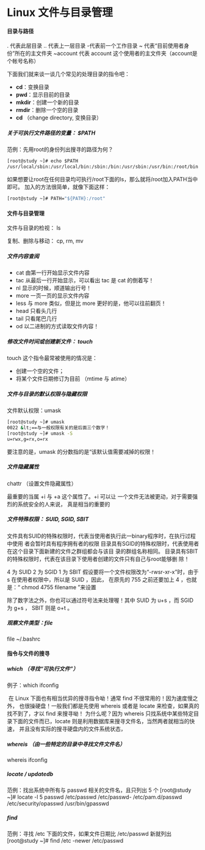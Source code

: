 # Linux 文件与目录管理

#### 目录与路径

. 代表此层目录
.. 代表上一层目录
-代表前一个工作目录
~ 代表“目前使用者身份”所在的主文件夹
~account 代表 account 这个使用者的主文件夹（account是个帐号名称）

下面我们就来谈一谈几个常见的处理目录的指令吧：

- **cd**：变换目录
- **pwd**：显示目前的目录
- **mkdir**：创建一个新的目录
- **rmdir**：删除一个空的目录
- **cd** （change directory, 变换目录）

##### **关于可执行文件路径的变量： $PATH**

范例：先用root的身份列出搜寻的路径为何？

```cmd
[root@study ~]# echo $PATH
/usr/local/sbin:/usr/local/bin:/sbin:/bin:/usr/sbin:/usr/bin:/root/bin
```

如果想要让root在任何目录均可执行/root下面的ls，那么就将/root加入PATH当中即可。
加入的方法很简单，就像下面这样：

```cmd
[root@study ~]# PATH="${PATH}:/root"
```

#### 文件与目录管理

文件与目录的检视： ls

复制、删除与移动： cp, rm, mv

##### 文件内容查阅

- cat 由第一行开始显示文件内容
- tac 从最后一行开始显示，可以看出 tac 是 cat 的倒着写！
- nl 显示的时候，顺道输出行号！
- more 一页一页的显示文件内容
- less 与 more 类似，但是比 more 更好的是，他可以往前翻页！
- head 只看头几行
- tail 只看尾巴几行
- od 以二进制的方式读取文件内容！

##### 修改文件时间或创建新文件： touch

touch 这个指令最常被使用的情况是：

- 创建一个空的文件；
- 将某个文件日期修订为目前 （mtime 与 atime）

##### 文件与目录的默认权限与隐藏权限

文件默认权限：umask

```cmd
[root@study ~]# umask
0022 &lt;==与一般权限有关的是后面三个数字！
[root@study ~]# umask -S
u=rwx,g=rx,o=rx
```

要注意的是，umask 的分数指的是“该默认值需要减掉的权限！

##### 文件隐藏属性

chattr （设置文件隐藏属性）

最重要的当属 +i 与 +a 这个属性了。+i 可以让
一个文件无法被更动，对于需要强烈的系统安全的人来说， 真是相当的重要的

##### 文件特殊权限： SUID, SGID, SBIT

文件具有SUID的特殊权限时，代表当使用者执行此一binary程序时，在执行过程中使用
者会暂时具有程序拥有者的权限
目录具有SGID的特殊权限时，代表使用者在这个目录下面新建的文件之群组都会与该目
录的群组名称相同。
目录具有SBIT的特殊权限时，代表在该目录下使用者创建的文件只有自己与root能够删
除！

4 为 SUID
2 为 SGID
1 为 SBIT
假设要将一个文件权限改为“-rwsr-xr-x”时，由于 s 在使用者权限中，所以是 SUID ，因此，
在原先的 755 之前还要加上 4 ，也就是：“ chmod 4755 filename ”来设置

除了数字法之外，你也可以通过符号法来处理喔！其中 SUID 为 u+s ，而 SGID 为 g+s ，
SBIT 则是 o+t 。

##### 观察文件类型：file

file ~/.bashrc

#### 指令与文件的搜寻

##### which （寻找“可执行文件”）

例子：which ifconfig	

​	在 Linux 下面也有相当优异的搜寻指令呦！通常 find 不很常用的！因为速度慢之外， 也很操硬盘！一般我们都是先使用 whereis 或者是 locate 来检查，如果真的找不到了，才以 find 来搜寻呦！ 为什么呢？因为 whereis 只找系统中某些特定目录下面的文件而已，locate 则是利用数据库来搜寻文件名，当然两者就相当的快速， 并且没有实际的搜寻硬盘内的文件系统状态，

##### whereis （由一些特定的目录中寻找文件文件名）

whereis ifconfig

##### locate / updatedb

范例：找出系统中所有与 passwd 相关的文件名，且只列出 5 个
[root@study ~]# locate -l 5 passwd
/etc/passwd
/etc/passwd-
/etc/pam.d/passwd
/etc/security/opasswd
/usr/bin/gpasswd

##### find

范例：寻找 /etc 下面的文件，如果文件日期比 /etc/passwd 新就列出
[root@study ~]# find /etc -newer /etc/passwd